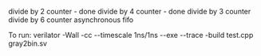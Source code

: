 divide by 2 counter - done
divide by 4 counter - done
divide by 3 counter
divide by 6 counter
asynchronous fifo

To run:
verilator -Wall -cc --timescale 1ns/1ns  --exe --trace -build test.cpp gray2bin.sv 

